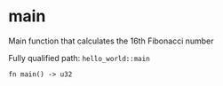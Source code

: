 # main

Main function that calculates the 16th Fibonacci number


Fully qualified path: `hello_world::main`

```cairo
fn main() -> u32
```

